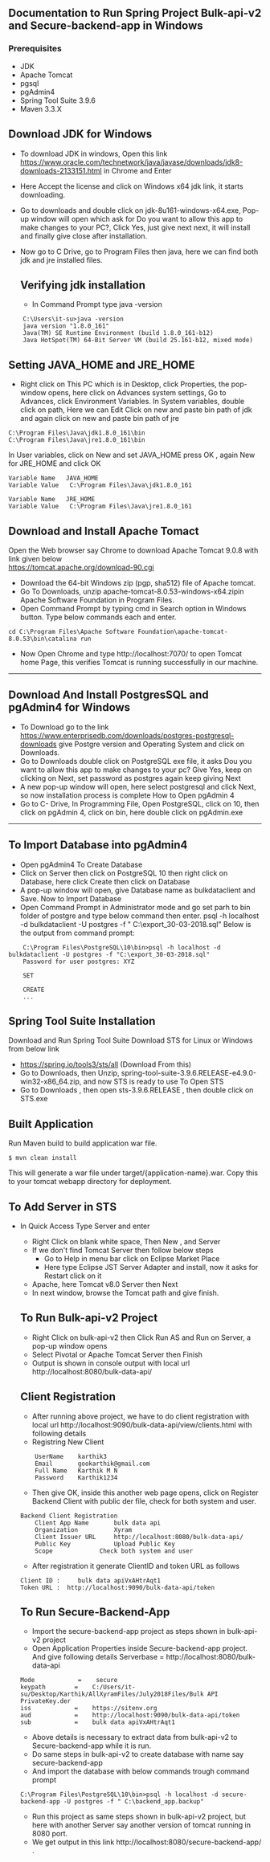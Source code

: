 Documentation to Run Spring Project Bulk-api-v2 and Secure-backend-app in Windows
-

### Prerequisites

- JDK 
- Apache Tomcat
- pgsql
- pgAdmin4
- Spring Tool Suite 3.9.6
- Maven 3.3.X

Download JDK for Windows
-

-  To download JDK in windows, Open this link https://www.oracle.com/technetwork/java/javase/downloads/jdk8-downloads-2133151.html in Chrome and Enter
- Here Accept the license and click on Windows x64 jdk link, it starts downloading.

 
-  Go to downloads and double click on jdk-8u161-windows-x64.exe, Pop-up window will open which ask for Do you want to allow this app to make changes to your PC?, Click Yes, just give next next, it will install and finally give close after installation.
- Now go to C Drive, go to Program Files then java, here we can find both jdk and jre installed files.

	Verifying jdk installation
	-
	-  In Command Prompt type java -version
```
	C:\Users\it-su>java -version
	java version "1.8.0_161"
	Java(TM) SE Runtime Environment (build 1.8.0_161-b12)
	Java HotSpot(TM) 64-Bit Server VM (build 25.161-b12, mixed mode)
```
Setting JAVA_HOME and JRE_HOME
-

-  Right click on This PC which is in Desktop, click Properties, the pop-window opens, here click on Advances system settings, Go to Advances, click Environment Variables.
In System variables, double click on path, Here we can Edit
Click on new and paste bin path of jdk and again click on new and paste bin path of jre 
```
C:\Program Files\Java\jdk1.8.0_161\bin
C:\Program Files\Java\jre1.8.0_161\bin
```
In User variables, click on New and set JAVA_HOME press OK , again New for JRE_HOME and click OK
```
Variable Name	JAVA_HOME
Variable Value   C:\Program Files\Java\jdk1.8.0_161

Variable Name	JRE_HOME
Variable Value   C:\Program Files\Java\jre1.8.0_161
```

Download and Install Apache Tomact 
-
Open the Web browser say Chrome to download Apache Tomcat 9.0.8 with link given below	
https://tomcat.apache.org/download-90.cgi
- Download the 64-bit Windows zip (pgp, sha512) file of Apache tomcat.
- Go To Downloads, unzip apache-tomcat-8.0.53-windows-x64.zipin Apache Software Foundation in Program Files. 
- Open Command Prompt by typing cmd in Search option in Windows button. Type below commands each and enter.
```
cd C:\Program Files\Apache Software Foundation\apache-tomcat-8.0.53\bin\catalina run
```
-  Now Open Chrome and type http://localhost:7070/ to open Tomcat home Page, this verifies Tomcat is running successfully in our machine.
--------------------------------------------------------------------------------------------------------------------------------------

Download And Install PostgresSQL and pgAdmin4 for Windows
-

-  To Download go to the link https://www.enterprisedb.com/downloads/postgres-postgresql-downloads give Postgre version and Operating System and click on Downloads. 
- Go to Downloads double click on PostgreSQL exe file, it asks Dou you want to allow this app to make changes to your pc? Give Yes, keep on clicking on Next, set  password as postgres again keep giving Next
- A new pop-up window will open, here select postgresql and click Next, so now installation process is complete
How to Open pgAdmin 4  
-  Go to C- Drive, In Programming File, Open PostgreSQL, click on 10, then click on pgAdmin 4, click on bin, here double click on pgAdmin.exe

--------------------------------------------------------------------------------------------------------------------------------------

To Import Database into pgAdmin4
-

-  Open pgAdmin4
To Create Database
- Click on Server then click on PostgreSQL 10 then right click on Database, here click Create then click on Database  
- A pop-up window will open, give Database name as bulkdataclient and Save.
Now to Import Database
-  Open Command Prompt in Administrator mode and go set parh to bin folder of postgre and type below command then enter.
psql -h localhost -d bulkdataclient -U postgres -f " C:\export_30-03-2018.sql"
Below is the output from command prompt:

```
	C:\Program Files\PostgreSQL\10\bin>psql -h localhost -d bulkdataclient -U postgres -f "C:\export_30-03-2018.sql"
	Password for user postgres: XYZ
	
	SET
	
	CREATE
	...
```

Spring Tool Suite Installation
-

Download and Run Spring Tool Suite
Download STS for Linux or Windows from below link
- https://spring.io/tools3/sts/all (Download From this)
- Go to Downloads, then Unzip, spring-tool-suite-3.9.6.RELEASE-e4.9.0-win32-x86_64.zip, and now STS is ready to use
To Open STS
- Go to Downloads , then open sts-3.9.6.RELEASE , then double click on STS.exe

Built Application 
-
Run Maven build to build application war file. 
```
$ mvn clean install 
```
This will generate a war file under target/{application-name}.war. Copy this to your tomcat webapp directory for deployment.

To Add Server in STS
--

- In Quick Access Type Server and enter
	- Right Click on blank white space, Then New , and Server
	- If we don't find Tomcat Server then follow below steps
	  - Go to Help in menu bar click on Eclipse Market Place
	  - Here type Eclipse JST Server Adapter and install, now it asks for Restart click on it
	- Apache, here Tomcat v8.0 Server then Next
	- In next window, browse the Tomcat path and give finish.

	To Run Bulk-api-v2 Project
	--
	
	- Right Click on bulk-api-v2 then Click Run AS and Run on Server, a pop-up window opens
	- Select Pivotal or Apache Tomcat Server then Finish
	- Output is shown in console output with local url http://localhost:8080/bulk-data-api/ 

	Client Registration
	--

	-  After running above project, we have to do client registration with local url http://localhost:9090/bulk-data-api/view/clients.html  with following details
	- Registring New Client 
	```
		UserName 	karthik3
		Email    	gookarthik@gmail.com
		Full Name 	Karthik M N
		Password 	Karthik1234
	```
	-  Then give OK, inside this another web page opens, click on Register Backend Client with public der file, check for both system and user.
	```
	Backend Client Registration
		Client App Name       bulk data api
		Organization	      Xyram
		Client Issuer URL     http://localhost:8080/bulk-data-api/
		Public Key            Upload Public Key
		Scope		      Check both system and user	
	```

	- After registration it generate ClientID and token URL as follows
	```
	Client ID :     bulk data apiVxAHtrAqt1
	Token URL :  http://localhost:9090/bulk-data-api/token
	```

	To Run Secure-Backend-App
	--
	
	-  Import the secure-backend-app project as steps shown in bulk-api-v2 project
	- Open Application Properties inside Secure-backend-app project. And give following details
	Serverbase =   http://localhost:8080/bulk-data-api
	```
	Mode	        =    secure
	keypath        =    C:/Users/it-su/Desktop/Karthik/AllXyramFiles/July2018Files/Bulk API PrivateKey.der
	iss            =    https://sitenv.org
	aud            =    http://localhost:9090/bulk-data-api/token
	sub            =    bulk data apiVxAHtrAqt1
	```
	- Above details is necessary to extract data from bulk-api-v2 to Secure-backend-app while it is run.
	-  Do same steps in bulk-api-v2 to create database with name say secure-backend-app
	- And import the database with below commands trough command prompt
	```
	C:\Program Files\PostgreSQL\10\bin>psql -h localhost -d secure-backend-app -U postgres -f " C:\backend_app.backup"
	```
	-  Run this project as same steps shown in bulk-api-v2 project, but here with another Server say another version of tomcat running in 8080 port.
	- We get output in this link http://localhost:8080/secure-backend-app/ .

